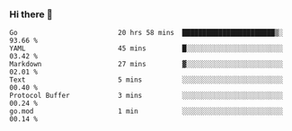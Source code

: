 ### Hi there 👋

<!--
**yeya24/yeya24** is a ✨ _special_ ✨ repository because its `README.md` (this file) appears on your GitHub profile.

Here are some ideas to get you started:

- 🔭 I’m currently working on ...
- 🌱 I’m currently learning ...
- 👯 I’m looking to collaborate on ...
- 🤔 I’m looking for help with ...
- 💬 Ask me about ...
- 📫 How to reach me: ...
- 😄 Pronouns: ...
- ⚡ Fun fact: ...
-->

<!--START_SECTION:waka-->

```text
Go                         20 hrs 58 mins  ███████████████████████▒░   93.66 %
YAML                       45 mins         █░░░░░░░░░░░░░░░░░░░░░░░░   03.42 %
Markdown                   27 mins         ▓░░░░░░░░░░░░░░░░░░░░░░░░   02.01 %
Text                       5 mins          ░░░░░░░░░░░░░░░░░░░░░░░░░   00.40 %
Protocol Buffer            3 mins          ░░░░░░░░░░░░░░░░░░░░░░░░░   00.24 %
go.mod                     1 min           ░░░░░░░░░░░░░░░░░░░░░░░░░   00.14 %
```

<!--END_SECTION:waka-->
